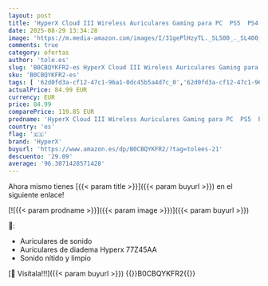 ```yaml
---
layout: post
title: 'HyperX Cloud III Wireless Auriculares Gaming para PC  PS5  PS4  batería hasta 120 horas  2.4GHz  drivers 53mm  Micrófono 10mm  Negro'
date: 2025-08-29 13:34:28
image: 'https://m.media-amazon.com/images/I/31gePlHzyTL._SL500_._SL400_.jpg'
comments: true
category: ofertas
author: 'tole.es'
slug: 'B0CBQYKFR2-es HyperX Cloud III Wireless Auriculares Gaming para PC PS5...'
sku: 'B0CBQYKFR2-es'
tags: [ '62d0fd3a-cf12-47c1-96a1-0dc45b5a4d7c_0','62d0fd3a-cf12-47c1-96a1-0dc45b5a4d7c_5501','749d7d8e-47fd-431e-8b51-348b70f767e2_0','749d7d8e-47fd-431e-8b51-348b70f767e2_4701','Accesorios','Accesorios de audio y vídeo para ordenadores','Accesorios para Juegos PC','Arborist Merchandising Root','Auriculares con micrófonos','Auriculares gaming para PC','Electrónica','Informática','Juegos y Accesorios para PC','Self Service','Special Features Stores','Top Brands Headphones Selection','Videojuegos','hyperx','ps4','ps5','🇪🇸', ]
actualPrice: 84.99 EUR
currency: EUR
price: 84.99
comparePrice: 119.85 EUR
prodname: 'HyperX Cloud III Wireless Auriculares Gaming para PC  PS5  PS4  batería hasta 120 horas  2.4GHz  drivers 53mm  Micrófono 10mm  Negro'
country: 'es'
flag: '🇪🇸'
brand: 'HyperX'
buyurl: 'https://www.amazon.es/dp/B0CBQYKFR2/?tag=tolees-21'
descuento: '29.09'
average: '96.3071428571428'
---
```


Ahora mismo tienes [{{< param title >}}]({{< param buyurl >}}) en el siguiente enlace!

[![{{< param prodname >}}]({{< param image >}})]({{< param buyurl >}})

🔎:

- Auriculares de sonido
- Auriculares de diadema Hyperx 77Z45AA
- Sonido nítido y limpio

[🛒 Visítala!!!]({{< param buyurl >}})
{{<world>}}B0CBQYKFR2{{</world>}}
